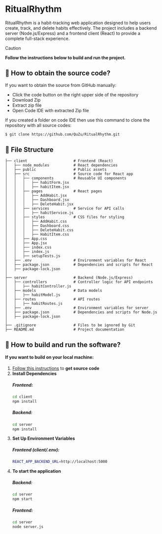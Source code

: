 # RitualRhythm

RitualRhythm is a habit-tracking web application designed to help users create, track, and delete habits effectively. The project includes a backend server (Node.js/Express) and a frontend client (React) to provide a complete full-stack experience.
> [!CAUTION]
> **Follow the instructions below to build and run the project.**

## :electric_plug: How to obtain the source code?
  If you want to obtain the source from GitHub manually: 
  - Click the code button on the right upper side of the repository
  - Download Zip 
  - Extract zip file
  - Open Code IDE with extracted Zip file
  
  If you created a folder on code IDE then use this command to clone the repository with all source codes:
  ```sh
  $ git clone https://github.com/QuZu/RitualRhythm.git
```
## 📁 File Structure
```
├── client                     # Frontend (React)
│   ├── node_modules           # React dependencies
│   ├── public                 # Public assets
│   ├── src                    # Source code for React app
│   │   ├── components         # Reusable UI components
│   │   │   ├── habitForm.jsx
│   │   │   ├── habitItem.jsx
│   │   ├── pages              # React pages
│   │   │   ├── AddHabit.jsx
│   │   │   ├── Dashboard.jsx
│   │   │   ├── DeleteHabit.jsx
│   │   ├── services           # Service for API calls
│   │   │   ├── habitService.js
│   │   ├── styles             # CSS files for styling
│   │   │   ├── AddHabit.css
│   │   │   ├── Dashboard.css
│   │   │   ├── DeleteHabit.css
│   │   │   ├── HabitItem.css
│   │   ├── App.css
│   │   ├── App.jsx
│   │   ├── index.css
│   │   ├── index.js
│   │   ├── setupTests.js
│   ├── .env                   # Environment variables for React
│   ├── package.json           # Dependencies and scripts for React
│   ├── package-lock.json
│
├── server                     # Backend (Node.js/Express)
│   ├── controllers            # Controller logic for API endpoints
│   │   ├── habitController.js
│   ├── models                 # Data models
│   │   ├── habitModel.js
│   ├── routes                 # API routes
│   │   ├── habitRoutes.js
│   ├── .env                   # Environment variables for server
│   ├── package.json           # Dependencies and scripts for Node.js
│   ├── package-lock.json
│
├── .gitignore                 # Files to be ignored by Git
├── README.md                  # Project documentation
```
## :hammer: How to build and run the software?
####  If you want to build on your local machine:
1.  [Follow this instructions](#how-to-obtain-the-source-code) to **get source code**
2. **Install Dependencies**
    ##### Frontend:
    ```bash
    cd client
    npm install
    ```
    ##### Backend:
    ```bash
    cd server
    npm install
    ```
3. **Set Up Environment Variables**
    ##### Frontend (client/.env):
    ```bash
    REACT_APP_BACKEND_URL=http://localhost:5000
    ```
4. **To start the application**
   ##### Backend:
   ```bash
   cd server
   npm start
   ```
   ##### Frontend:
   ```bash
   cd server
   node server.js
   ```

